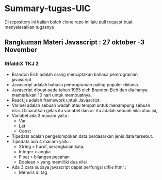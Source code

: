 # Summary-tugas-UIC
Di repository ini kalian boleh clone repo ini lalu pull request buat menyelesaikan tugasnya

## Rangkuman Materi Javascript : 27 oktober -3 November 
### RifaldiX TKJ 2
* Brandon Eich adalah orang menciptakan bahasa pemrograman javascript.
* Javascript adalah bahasa pemrograman paling populer didunia.
* Javascript dibuat pada tahun 1995 oleh Brandon Eich dan dia hanya memerlukan 10 hari untuk membuatnya.
* React.js adalah framework untuk Javascript.
* Varibel adalah sebuah wadah atau tempat untuk menampung sebuah nilai. Diibaratkan gelas itu variabel dan air itu adalah sebuah nilai atau isi,
* Variabel ada 3 macam yaitu :
    * Var
    * Let
    * Const
* Tipedata adalah pengelompokan data berdasarkan jenis data tersebut.
* Tipedata ada 4 macam yaitu :
    * String > huruf, serangkaian kata.
    * Integer > angka
    * Float > bilangan pecahan 
    * Boolean > yang memilliki dua nilai
* Ada 3 cara supaya javascript dapat berfungsi difile html :
    * Menulis di tag <script>
    * Menulis javascript pada eksternal file
    * Menulis pada atribut html